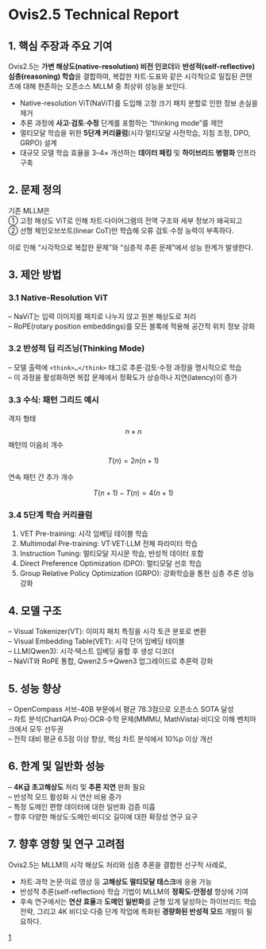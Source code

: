 # Ovis2.5 Technical Report

## 1. 핵심 주장과 주요 기여  
Ovis2.5는 **가변 해상도(native-resolution) 비전 인코더**와 **반성적(self-reflective) 심층(reasoning) 학습**을 결합하여, 복잡한 차트·도표와 같은 시각적으로 밀집된 콘텐츠에 대해 현존하는 오픈소스 MLLM 중 최상위 성능을 보인다.  
- Native-resolution ViT(NaViT)를 도입해 고정 크기 패치 분할로 인한 정보 손실을 제거  
- 추론 과정에 **사고·검토·수정** 단계를 포함하는 “thinking mode”를 제안  
- 멀티모달 학습을 위한 **5단계 커리큘럼**(시각·멀티모달 사전학습, 지침 조정, DPO, GRPO) 설계  
- 대규모 모델 학습 효율을 3–4× 개선하는 **데이터 패킹** 및 **하이브리드 병렬화** 인프라 구축  

## 2. 문제 정의  
기존 MLLM은  
① 고정 해상도 ViT로 인해 차트·다이어그램의 전역 구조와 세부 정보가 왜곡되고  
② 선형 체인오브쏘트(linear CoT)만 학습해 오류 검토·수정 능력이 부족하다.  

이로 인해 “시각적으로 복잡한 문제”와 “심층적 추론 문제”에서 성능 한계가 발생한다.

## 3. 제안 방법  
### 3.1 Native-Resolution ViT  
– NaViT는 입력 이미지를 패치로 나누지 않고 원본 해상도로 처리  
– RoPE(rotary position embeddings)를 모든 블록에 적용해 공간적 위치 정보 강화  

### 3.2 반성적 딥 리즈닝(Thinking Mode)  
– 모델 출력에 `<think>…</think>` 태그로 추론·검토·수정 과정을 명시적으로 학습  
– 이 과정을 활성화하면 복잡 문제에서 정확도가 상승하나 지연(latency)이 증가  

### 3.3 수식: 패턴 그리드 예시  
격자 형태 $$n \times n$$ 패턴의 이음쇠 개수  

$$
T(n) = 2n(n+1)
$$  

연속 패턴 간 추가 개수  

$$
T(n+1)-T(n)=4(n+1)
$$

### 3.4 5단계 학습 커리큘럼  
1. VET Pre-training: 시각 임베딩 테이블 학습  
2. Multimodal Pre-training: VT·VET·LLM 전체 파라미터 학습  
3. Instruction Tuning: 멀티모달 지시문 학습, 반성적 데이터 포함  
4. Direct Preference Optimization (DPO): 멀티모달 선호 학습  
5. Group Relative Policy Optimization (GRPO): 강화학습을 통한 심층 추론 성능 강화  

## 4. 모델 구조  
– Visual Tokenizer(VT): 이미지 패치 특징을 시각 토큰 분포로 변환  
– Visual Embedding Table(VET): 시각 단어 임베딩 테이블  
– LLM(Qwen3): 시각·텍스트 임베딩 융합 후 생성 디코더  
– NaViT와 RoPE 통합, Qwen2.5→Qwen3 업그레이드로 추론력 강화

## 5. 성능 향상  
– OpenCompass 서브-40B 부문에서 평균 78.3점으로 오픈소스 SOTA 달성  
– 차트 분석(ChartQA Pro)·OCR·수학 문제(MMMU, MathVista)·비디오 이해 벤치마크에서 모두 선두권  
– 전작 대비 평균 6.5점 이상 향상, 핵심 차트 분석에서 10%p 이상 개선  

## 6. 한계 및 일반화 성능  
– **4K급 초고해상도** 처리 및 **추론 지연** 완화 필요  
– 반성적 모드 활성화 시 연산 비용 증가  
– 특정 도메인 편향 데이터에 대한 일반화 검증 미흡  
– 향후 다양한 해상도·도메인·비디오 길이에 대한 확장성 연구 요구

## 7. 향후 영향 및 연구 고려점  
Ovis2.5는 MLLM의 시각 해상도 처리와 심층 추론을 결합한 선구적 사례로,  
- 차트·과학 논문·의료 영상 등 **고해상도 멀티모달 태스크**에 응용 가능  
- 반성적 추론(self-reflection) 학습 기법이 MLLM의 **정확도·안정성** 향상에 기여  
- 후속 연구에서는 **연산 효율**과 **도메인 일반화**를 균형 있게 달성하는 하이브리드 학습 전략, 그리고 4K 비디오·다중 단계 작업에 특화된 **경량화된 반성적 모드** 개발이 필요하다.

[1](https://ppl-ai-file-upload.s3.amazonaws.com/web/direct-files/attachments/22370781/9021b905-33b7-4713-a58b-f899bb12a2cc/2508.11737v1.pdf)
